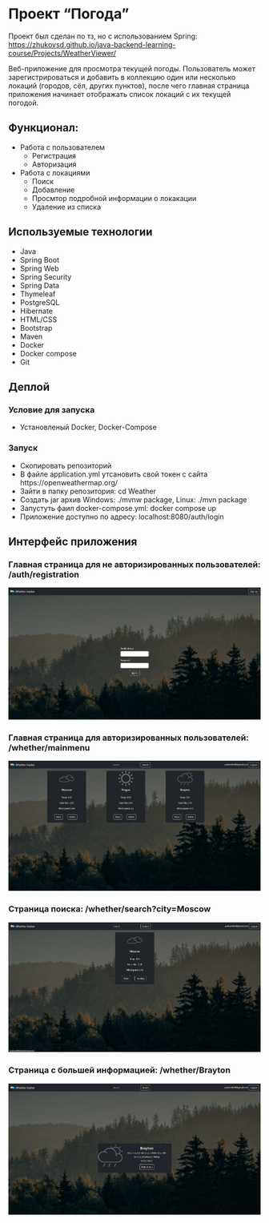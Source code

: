 # Проект “Погода”

Проект был сделан по тз, но с использованием Spring: </br> https://zhukovsd.github.io/java-backend-learning-course/Projects/WeatherViewer/

Веб-приложение для просмотра текущей погоды. Пользователь может зарегистрироваться и добавить в коллекцию один или несколько локаций (городов, сёл, других пунктов), после чего главная страница приложения начинает отображать список локаций с их текущей погодой.

<h2>Функционал:</h2>

- Работа с пользователем
    - Регистрация
    - Авторизация
- Работа с локациями
    - Поиск
    - Добавление
    - Просмтор подробной информации о локакации
    - Удаление из списка

<h2>Используемые технологии</h2>
<ul>
  <li>Java</li>
  <li>Spring Boot</li>
  <li>Spring Web</li>
  <li>Spring Security</li>
  <li>Spring Data</li>
  <li>Thymeleaf</li>
  <li>PostgreSQL</li>
  <li>Hibernate</li>
  <li>HTML/CSS</li>
  <li>Bootstrap</li>
  <li>Maven</li>
  <li>Docker</li>
  <li>Docker compose</li>
  <li>Git</li>
</ul>

<h2>Деплой</h2>

<h3>Условие для запуска</h3>
<ul>
  <li> Установленый Docker, Docker-Сompose
</ul>

<h3>Запуск</h3>

<ul>
  <li> Скопировать репозиторий
  <li> В файле application.yml утсановить свой токен с сайта https://openweathermap.org/
  <li> Зайти в папку репозитория: cd Weather
  <li> Создать jar архив Windows: ./mvnw package, Linux: ./mvn package </li>
  <li> Запустуть фаил docker-compose.yml: docker compose up</li>
  <li> Приложение доступно по адресу: localhost:8080/auth/login </li>
</ul>


<h2>Интерфейс приложения</h2>
<h3>Главная страница для не авторизированных пользователей: /auth/registration</h3>

![alt-text](/img/sign_up_page.png)

<h3>Главная страница для авторизированных пользователей: /whether/mainmenu</h3>

![alt-text](/img/main_menu_page.png)

<h3>Страница поиска: /whether/search?city=Moscow</h3>

![alt-text](/img/search_page.png)

<h3>Страница с большей информацией: /whether/Brayton</h3>

![alt-text](/img/more_info_page.png)





